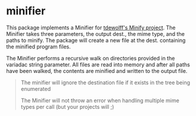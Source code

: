# minifier
This package implements a Minifier for [tdewolff's Minify project](https://github.com/tdewolff/minify). The Minifier takes three parameters, the output dest., the mime type, and the paths to minify. The package will create a new file at the dest. containing the minified program files. 

The Minifier performs a recursive walk on directories provided in the variadac string parameter. All files are read into memory and after all paths have been walked, the contents are minified and written to the output file.

> The minifier will ignore the destination file if it exists in the tree being enumerated
> 
> The Minifier will not throw an error when handling multiple mime types per call (but your projects will ;)